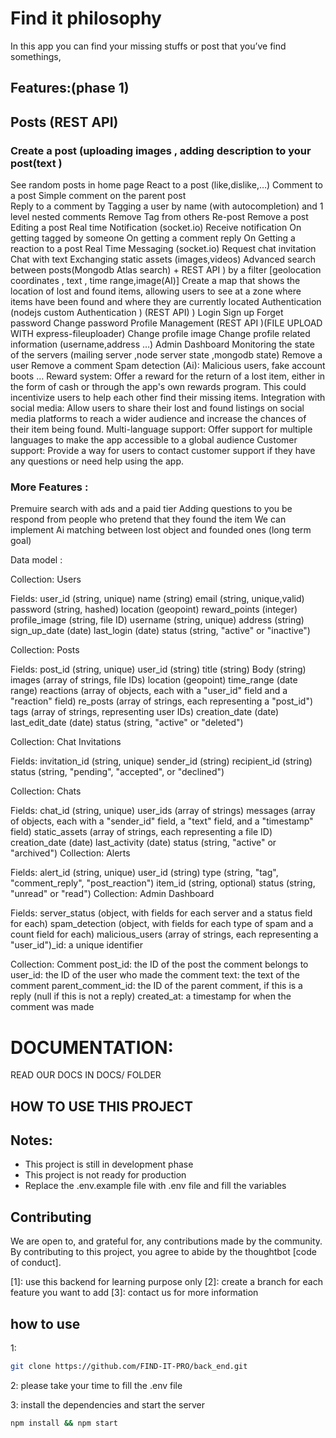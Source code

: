 # Find it philosophy

In this app you can find your missing stuffs or post that you’ve find somethings,

## Features:(phase 1)

## Posts (REST API)

### Create a post (uploading images , adding description to your post(text )

See random posts in home page
React to a post (like,dislike,…)
Comment to a post
Simple comment on the parent post  
Reply to a comment by Tagging a user by name (with autocompletion) and 1 level nested comments
Remove Tag from others
Re-post
Remove a post
Editing a post
Real time Notification (socket.io)
Receive notification
On getting tagged by someone
On getting a comment reply
On Getting a reaction to a post
Real Time Messaging (socket.io)
Request chat invitation
Chat with text
Exchanging static assets (images,videos)
Advanced search between posts(Mongodb Atlas search) + REST API )
by a filter [geolocation coordinates , text , time range,image(AI)]
Create a map that shows the location of lost and found items, allowing users to see at a zone where items have been found and where they are currently located
Authentication (nodejs custom Authentication ) (REST API) )
Login
Sign up
Forget password
Change password
Profile Management (REST API )(FILE UPLOAD WITH express-fileuploader)
Change profile image
Change profile related information (username,address …)
Admin Dashboard
Monitoring the state of the servers (mailing server ,node server state ,mongodb state)
Remove a user
Remove a comment
Spam detection (Ai):
Malicious users, fake account boots …
Reward system:
Offer a reward for the return of a lost item, either in the form of cash or through the app's own rewards program. This could incentivize users to help each other find their missing items.
Integration with social media:
Allow users to share their lost and found listings on social media platforms to reach a wider audience and increase the chances of their item being found.
Multi-language support:
Offer support for multiple languages to make the app accessible to a global audience
Customer support:
Provide a way for users to contact customer support if they have any questions or need help using the app.

### More Features :
Premuire search with ads and a paid tier
Adding questions to you be respond from people who pretend that they found the item
We can implement Ai matching between lost object and founded ones (long term goal)


Data model :

Collection: Users

Fields:
user_id (string, unique)
name (string)
email (string, unique,valid)
password (string, hashed)
location (geopoint)
reward_points (integer)
profile_image (string, file ID)
username (string, unique)
address (string)
sign_up_date (date)
last_login (date)
status (string, "active" or "inactive")

Collection: Posts

Fields:
post_id (string, unique)
user_id (string)
title (string)
Body (string)
images (array of strings, file IDs)
location (geopoint)
time_range (date range)
reactions (array of objects, each with a "user_id" field and a "reaction" field)
re_posts (array of strings, each representing a "post_id")
tags (array of strings, representing user IDs)
creation_date (date)
last_edit_date (date)
status (string, "active" or "deleted")

Collection: Chat Invitations

Fields:
invitation_id (string, unique)
sender_id (string)
recipient_id (string)
status (string, "pending", "accepted", or "declined")

Collection: Chats

Fields:
chat_id (string, unique)
user_ids (array of strings)
messages (array of objects, each with a "sender_id" field, a "text" field, and a "timestamp" field)
static_assets (array of strings, each representing a file ID)
creation_date (date)
last_activity (date)
status (string, "active" or "archived")
Collection: Alerts

Fields:
alert_id (string, unique)
user_id (string)
type (string, "tag", "comment_reply", "post_reaction")
item_id (string, optional)
status (string, "unread" or "read")
Collection: Admin Dashboard

Fields:
server_status (object, with fields for each server and a status field for each)
spam_detection (object, with fields for each type of spam and a count field for each)
malicious_users (array of strings, each representing a "user_id")\_id: a unique identifier

Collection: Comment
post_id: the ID of the post the comment belongs to
user_id: the ID of the user who made the comment
text: the text of the comment
parent_comment_id: the ID of the parent comment, if this is a reply (null if this is not a reply)
created_at: a timestamp for when the comment was made

# DOCUMENTATION:

READ OUR DOCS IN DOCS/ FOLDER

## HOW TO USE THIS PROJECT

## Notes:

- This project is still in development phase
- This project is not ready for production
- Replace the .env.example file with .env file and fill the variables

## Contributing

We are open to, and grateful for, any contributions made by the community. By contributing to this project, you agree to abide by the thoughtbot [code of conduct].

[1]:
use this backend for learning purpose only
[2]:
create a branch for each feature you want to add
[3]:
contact us for more information

## how to use 

1:

```bash
git clone https://github.com/FIND-IT-PRO/back_end.git
```

2: please take your time to fill the .env file

3: install the dependencies and start the server

```bash
npm install && npm start
```
